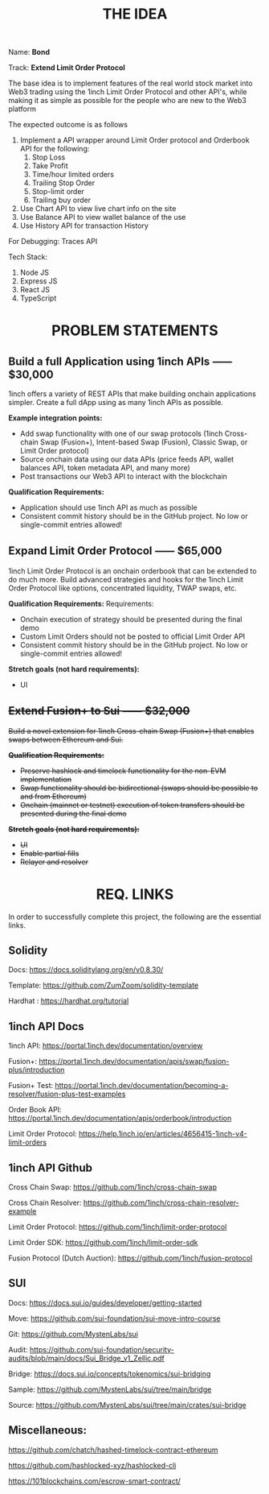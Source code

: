 <h1 align='center'>THE IDEA</h1>
<br>

Name: **Bond**

Track: **Extend Limit Order Protocol**

The base idea is to implement features of the real world stock market into Web3 trading using the 1inch Limit Order Protocol and other API's, while making it as simple as possible for the people who are new to the Web3 platform

The expected outcome is as follows
1. Implement a API wrapper around Limit Order protocol and Orderbook API for the following:
    1. Stop Loss
    2. Take Profit
    3. Time/hour limited orders
    4. Trailing Stop Order
    5. Stop-limit order
    6. Trailing buy order 
2. Use Chart API to view live chart info on the site
3. Use Balance API to view wallet balance of the use
4. Use History API for transaction History

For Debugging: Traces API

Tech Stack:
1. Node JS
2. Express JS
3. React JS
4. TypeScript

<h1 align='center'>PROBLEM STATEMENTS</h1>

## Build a full Application using 1inch APIs ⸺ $30,000

1inch offers a variety of REST APIs that make building onchain applications simpler. Create a full dApp using as many 1inch APIs as possible.

**Example integration points:**
- Add swap functionality with one of our swap protocols (1inch Cross-chain Swap (Fusion+), Intent-based Swap (Fusion), Classic Swap, or Limit Order protocol)
- Source onchain data using our data APIs (price feeds API, wallet balances API, token metadata API, and many more)
- Post transactions our Web3 API to interact with the blockchain

**Qualification Requirements:**
- Application should use 1inch API as much as possible
- Consistent commit history should be in the GitHub project. No low or single-commit entries allowed!

## Expand Limit Order Protocol ⸺ $65,000
1inch Limit Order Protocol is an onchain orderbook that can be extended to do much more. Build advanced strategies and hooks for the 1inch Limit Order Protocol like options, concentrated liquidity, TWAP swaps, etc.

**Qualification Requirements:**
Requirements:
- Onchain execution of strategy should be presented during the final demo
- Custom Limit Orders should not be posted to official Limit Order API
- Consistent commit history should be in the GitHub project. No low or single-commit entries allowed!

**Stretch goals (not hard requirements):**
- UI

## <s>Extend Fusion+ to Sui ⸺ $32,000 
Build a novel extension for 1inch Cross-chain Swap (Fusion+) that enables swaps between Ethereum and Sui.

**Qualification Requirements:**
- Preserve hashlock and timelock functionality for the non-EVM implementation
- Swap functionality should be bidirectional (swaps should be possible to and from Ethereum)
- Onchain (mainnet or testnet) execution of token transfers should be presented during the final demo

**Stretch goals (not hard requirements):**
- UI
- Enable partial fills
- Relayer and resolver </s>

<h1 align='center'>REQ. LINKS</h1>
In order to successfully complete this project, the following are the essential links.

## Solidity
Docs: https://docs.soliditylang.org/en/v0.8.30/

Template: https://github.com/ZumZoom/solidity-template

Hardhat : https://hardhat.org/tutorial
## 1inch API Docs

1inch API: https://portal.1inch.dev/documentation/overview


Fusion+: https://portal.1inch.dev/documentation/apis/swap/fusion-plus/introduction

Fusion+ Test: https://portal.1inch.dev/documentation/becoming-a-resolver/fusion-plus-test-examples

Order Book API: https://portal.1inch.dev/documentation/apis/orderbook/introduction

Limit Order Protocol: https://help.1inch.io/en/articles/4656415-1inch-v4-limit-orders

## 1inch API Github

Cross Chain Swap: https://github.com/1inch/cross-chain-swap

Cross Chain Resolver: https://github.com/1inch/cross-chain-resolver-example

Limit Order Protocol: https://github.com/1inch/limit-order-protocol

Limit Order SDK: https://github.com/1inch/limit-order-sdk

Fusion Protocol (Dutch Auction): https://github.com/1inch/fusion-protocol

## SUI
Docs: https://docs.sui.io/guides/developer/getting-started

Move: https://github.com/sui-foundation/sui-move-intro-course

Git: https://github.com/MystenLabs/sui

Audit: https://github.com/sui-foundation/security-audits/blob/main/docs/Sui_Bridge_v1_Zellic.pdf

Bridge: https://docs.sui.io/concepts/tokenomics/sui-bridging

Sample: https://github.com/MystenLabs/sui/tree/main/bridge

Source: https://github.com/MystenLabs/sui/tree/main/crates/sui-bridge

## Miscellaneous:

https://github.com/chatch/hashed-timelock-contract-ethereum

https://github.com/hashlocked-xyz/hashlocked-cli

https://101blockchains.com/escrow-smart-contract/

